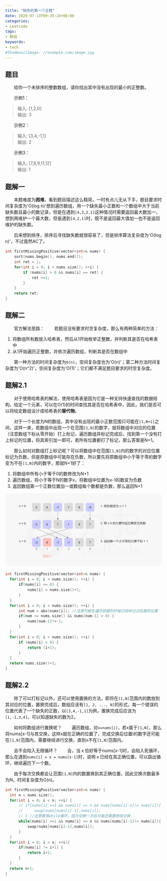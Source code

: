 ```yaml
---
title: "缺失的第一个正数"
date: 2020-07-13T09:35:24+08:00
categories:
- Leetcode
tags:
- 数组
keywords:
- tech
#thumbnailImage: //example.com/image.jpg
---
```


<!--more-->
## 题目
　　给你一个未排序的整数数组，请你找出其中没有出现的最小的正整数。

　　示例1：
> 输入: [1,2,0]  
> 输出: 3

　　示例2：
> 输入: [3,4,-1,1]  
> 输出: 2

　　示例3：
> 输入: [7,8,9,11,12]  
> 输出: 1

## 题解一
　　本题难度为**困难**，看到题目描述这么精简，一时有点儿无从下手，题目要求时间复杂度为'O(log n)'想到遍历数组，用一个缺失最小正数和一个数组中大于当前缺失数且最小的数记录，但是在遇到`[4,3,2,1]`这种情况时需要返回最大数加一，想到再维护一个最大数，但是遇到`[4,2,1]`时，既不是返回最大值加一也不是返回维护的缺失数。

　　后来想到排序，排序后寻找缺失数就很容易了，但是排序算法复杂度为'O(log n)'，不过竟然AC了。

```cpp
int firstMissingPositive(vector<int>& nums) {
    sort(nums.begin(), nums.end());
    int ret = 1;
    for(int i = 0; i < nums.size(); ++i) {
        if (nums[i] > 0 && nums[i] == ret) {
            ret +=1;
        }
    }
    return ret;
}
```

## 题解二
　　官方解法思路：
　　若题目没有要求时空复杂度，那么有两种简单的方法：
1. 将数组所有数放入哈希表，然后从1开始枚举正整数，并判断其是否在哈希表中
2. 从1开始遍历正整数，并依次遍历数组，判断其是否在数组中

　　第一种方法的时间复杂度为`O(n)`，空间复杂度也为'O(n)'；第二种方法时间复杂度为'O(n^2)'，空间复杂度为'O(1)'；它们都不满足题目要求的时空复杂度。

## 题解2.1
　　对于使用哈希表的解法，使用哈希表是因为它是一种支持快速查找的数据结构，给定一个元素，可以在O(1)的时间查找其是否在哈希表中，因此，我们是否可以将给定数组设计成哈希表的**替代物**。

　　对于一个长度为N的数组，其中没有出现的最小正数范围只可能在`[1,N+1]`之间，这样一来，若数组中出现一个在范围`[1,N]`的数字，就将数组中对应的位置（注意数组下标从零开始）打上标记，遍历数组并标记完成后，找到第一个没有打上标记的位置，将其索引加一即可，若所有位置都打了标记，那么答案是N+1。

　　那么如何对数组打上标记呢？可以将数组中在范围`[1,N]`内的数字的对应位置标记为负数，但是原数组中可能存在负数，所以要先将原数组中小于等于零的数字变为不在`[1,N]`内的数字，那就N+1好了：
1. 将数组中所有小于等于0的数修改为N+1
2. 遍历数组，将小于等于N的数字x，将数组中位置为x-1的数变为负数
3. 返回数组第一个正数位置加一或数组每个数都是负数，那么返回N+1

![替代哈希](/Leetcode/041/替代哈希.png)

```cpp
int firstMissingPositive(vector<int>& nums) {
  for(int i = 0; i < nums.size(); ++i) {
      if(nums[i] <= 0) {
          nums[i] = nums.size()+1;
      }
  }
  for(int i = 0; i < nums.size(); ++i) {
      int num = abs(nums[i]); //注意可能在遍历前面的时候已经标记过后面的位置
      if(num <= nums.size() && nums[num-1] > 0) {
          nums[num-1]*=-1;
      }
  }
  for(int i = 0; i < nums.size(); ++i) {
      if (nums[i] > 0) {
          return (i+1);
      }
  }
  return nums.size()+1;
}
```

## 题解2.2
　　除了可以打标记以外，还可以使用置换的方法，即将在`[1,N]`范围内的数放到其对应的位置，置换完成后，数组应该有`[1, 2, ..., N]`的形式，每一个错误的位置代表了一个缺失的正数，以`[3,4,-1,1]`为例，置换完成后应该为`[1,-1,3,4]`，可以知道缺失的数为2。

　　如何将数组进行置换呢？
　　遍历数组，对`x=nums[i]`，若x属于`[1,N]`，那么将nums[x-1]与其交换，这样x就在正确的位置了，完成交换后位置i的数字还可能在`[1,N]`范围内，需要继续进行交换，直到x不在`[1,N]`范围内。

　　会不会陷入无限循环？
　　会，当ｘ恰好等于nums[x-1]时，会陷入死循环，那么在遇到`nums[i] = x = nums[x-1]`时，说明ｘ已经在其正确位置，可以跳出循环，继续遍历下一个数。

　　由于每次交换都会让范围`[1,N]`内的数置换到其正确位置，因此交换次数最多为N，时间复杂度为O(n)。

```cpp
int firstMissingPositive(vector<int>& nums) {
  int n = nums.size();
  for(int i = 0; i < n; ++i) {
      // if(nums[i] >=1 && nums[i] <= n && nums[nums[i]-1]!= nums[i]){
      //     swap(nums[nums[i]-1],nums[i]);
      // } //这里要用while循环，因为交换一次后可能还需要继续交换
      while(nums[i] >=1 && nums[i] <= n && nums[nums[i]-1]!= nums[i]){
          swap(nums[nums[i]-1],nums[i]);
      }
  }
  for(int i = 0; i < n; ++i){
      if(nums[i] != i+1) {
          return i+1;
      }
  }
  return n+1;
}
```